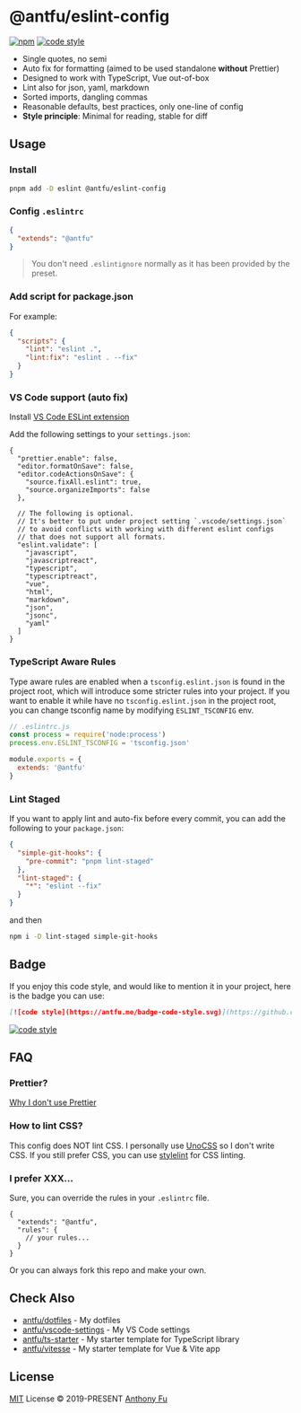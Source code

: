 # @antfu/eslint-config

[![npm](https://img.shields.io/npm/v/@antfu/eslint-config?color=444&label=)](https://npmjs.com/package/@antfu/eslint-config) [![code style](https://antfu.me/badge-code-style.svg)](https://github.com/antfu/eslint-config)

- Single quotes, no semi
- Auto fix for formatting (aimed to be used standalone **without** Prettier)
- Designed to work with TypeScript, Vue out-of-box
- Lint also for json, yaml, markdown
- Sorted imports, dangling commas
- Reasonable defaults, best practices, only one-line of config
- **Style principle**: Minimal for reading, stable for diff

## Usage

### Install

```bash
pnpm add -D eslint @antfu/eslint-config
```

### Config `.eslintrc`

```json
{
  "extends": "@antfu"
}
```

> You don't need `.eslintignore` normally as it has been provided by the preset.

### Add script for package.json

For example:

```json
{
  "scripts": {
    "lint": "eslint .",
    "lint:fix": "eslint . --fix"
  }
}
```

### VS Code support (auto fix)

Install [VS Code ESLint extension](https://marketplace.visualstudio.com/items?itemName=dbaeumer.vscode-eslint)

Add the following settings to your `settings.json`:

```jsonc
{
  "prettier.enable": false,
  "editor.formatOnSave": false,
  "editor.codeActionsOnSave": {
    "source.fixAll.eslint": true,
    "source.organizeImports": false
  },

  // The following is optional.
  // It's better to put under project setting `.vscode/settings.json`
  // to avoid conflicts with working with different eslint configs
  // that does not support all formats.
  "eslint.validate": [
    "javascript",
    "javascriptreact",
    "typescript",
    "typescriptreact",
    "vue",
    "html",
    "markdown",
    "json",
    "jsonc",
    "yaml"
  ]
}
```

### TypeScript Aware Rules

Type aware rules are enabled when a `tsconfig.eslint.json` is found in the project root, which will introduce some stricter rules into your project. If you want to enable it while have no `tsconfig.eslint.json` in the project root, you can change tsconfig name by modifying `ESLINT_TSCONFIG` env.

```js
// .eslintrc.js
const process = require('node:process')
process.env.ESLINT_TSCONFIG = 'tsconfig.json'

module.exports = {
  extends: '@antfu'
}
```

### Lint Staged

If you want to apply lint and auto-fix before every commit, you can add the following to your `package.json`:

```json
{
  "simple-git-hooks": {
    "pre-commit": "pnpm lint-staged"
  },
  "lint-staged": {
    "*": "eslint --fix"
  }
}
```

and then

```bash
npm i -D lint-staged simple-git-hooks
```

## Badge

If you enjoy this code style, and would like to mention it in your project, here is the badge you can use:

```md
[![code style](https://antfu.me/badge-code-style.svg)](https://github.com/antfu/eslint-config)
```

[![code style](https://antfu.me/badge-code-style.svg)](https://github.com/antfu/eslint-config)

## FAQ

### Prettier?

[Why I don't use Prettier](https://antfu.me/posts/why-not-prettier)

### How to lint CSS?

This config does NOT lint CSS. I personally use [UnoCSS](https://github.com/unocss/unocss) so I don't write CSS. If you still prefer CSS, you can use [stylelint](https://stylelint.io/) for CSS linting.

### I prefer XXX...

Sure, you can override the rules in your `.eslintrc` file.

<!-- eslint-skip -->

```jsonc
{
  "extends": "@antfu",
  "rules": {
    // your rules...
  }
}
```

Or you can always fork this repo and make your own.

## Check Also

- [antfu/dotfiles](https://github.com/antfu/dotfiles) - My dotfiles
- [antfu/vscode-settings](https://github.com/antfu/vscode-settings) - My VS Code settings
- [antfu/ts-starter](https://github.com/antfu/ts-starter) - My starter template for TypeScript library
- [antfu/vitesse](https://github.com/antfu/vitesse) - My starter template for Vue & Vite app

## License

[MIT](./LICENSE) License &copy; 2019-PRESENT [Anthony Fu](https://github.com/antfu)
